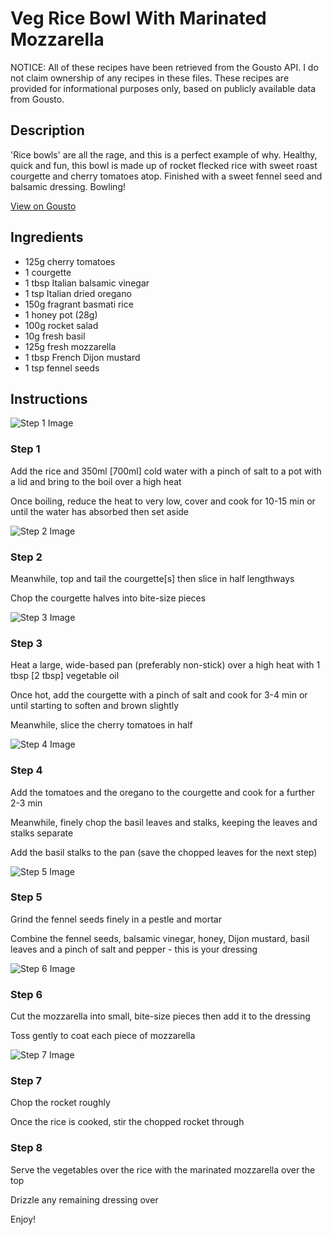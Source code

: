 # Veg Rice Bowl With Marinated Mozzarella

NOTICE: All of these recipes have been retrieved from the Gousto API. I do not claim ownership of any recipes in these files. These recipes are provided for informational purposes only, based on publicly available data from Gousto.

## Description

'Rice bowls' are all the rage, and this is a perfect example of why. Healthy, quick and fun, this bowl is made up of rocket flecked rice with sweet roast courgette and cherry tomatoes atop. Finished with a sweet fennel seed and balsamic dressing. Bowling!

[View on Gousto](https://www.gousto.co.uk/recipes/cookbook/veg-rice-bowl-with-marinated-mozzarella)

## Ingredients

- 125g cherry tomatoes
- 1 courgette
- 1 tbsp Italian balsamic vinegar 
- 1 tsp Italian dried oregano 
- 150g fragrant basmati rice
- 1 honey pot (28g)
- 100g rocket salad
- 10g fresh basil 
- 125g fresh mozzarella
- 1 tbsp French Dijon mustard 
- 1 tsp fennel seeds

## Instructions

![Step 1 Image](https://production-media.gousto.co.uk/cms/recipe-step-image/672.-step-1-x200.jpg)

### Step 1

Add the rice and&nbsp;350ml <span class="text-danger">[700ml]</span> cold water with a pinch of salt to a pot with a lid and bring to the boil over a high heat


Once boiling, reduce the heat to very low, cover and cook for 10-15 min or until the water has absorbed then set aside

![Step 2 Image](https://production-media.gousto.co.uk/cms/recipe-step-image/672.-step-2-x200.jpg)

### Step 2

Meanwhile, top and tail the courgette<span class="text-danger">[s]</span> then slice in half lengthways


Chop the courgette halves into bite-size pieces

![Step 3 Image](https://production-media.gousto.co.uk/cms/recipe-step-image/672.-step-3-x200.jpg)

### Step 3

Heat a large, wide-based pan (preferably non-stick) over a high heat with 1 tbsp <span class="text-danger">[2 tbsp]</span> vegetable oil


Once hot, add the courgette with a pinch of salt and cook for 3-4 min or until starting to soften and brown slightly


Meanwhile, slice the cherry tomatoes in half

![Step 4 Image](https://production-media.gousto.co.uk/cms/recipe-step-image/672.-step-4-x200.jpg)

### Step 4

Add the tomatoes and the oregano to the courgette and cook for a further 2-3 min


Meanwhile, finely chop the basil leaves and stalks, keeping the leaves and stalks separate


Add the basil&nbsp;stalks to the pan (save the chopped leaves for the next step)

![Step 5 Image](https://production-media.gousto.co.uk/cms/recipe-step-image/672.-step-5-x200.jpg)

### Step 5

Grind the fennel seeds finely in a pestle and mortar


Combine the fennel seeds, balsamic vinegar, honey,&nbsp;Dijon mustard,&nbsp;basil leaves and a pinch of salt and pepper - this is your dressing&nbsp;

![Step 6 Image](https://production-media.gousto.co.uk/cms/recipe-step-image/672.-step-6-x200.jpg)

### Step 6

Cut the mozzarella into small, bite-size pieces then add it to the dressing&nbsp;


Toss gently to coat each piece of mozzarella

![Step 7 Image](https://production-media.gousto.co.uk/cms/recipe-step-image/672.-step-7-x200.jpg)

### Step 7

Chop the rocket roughly


Once the rice is cooked, stir the chopped rocket through

### Step 8

Serve the vegetables over the rice with the marinated mozzarella&nbsp;over the top


Drizzle any remaining dressing over


Enjoy!

